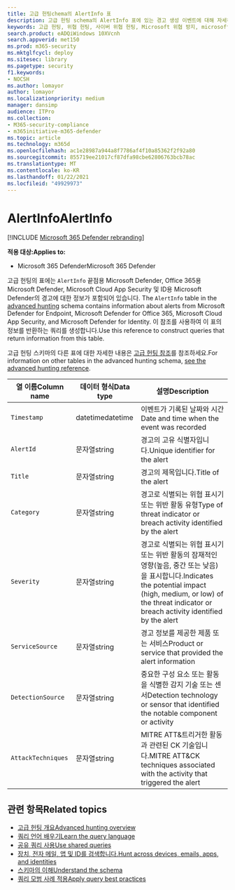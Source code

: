 ```yaml
---
title: 고급 헌팅chema의 AlertInfo 표
description: 고급 헌팅 schema의 AlertInfo 표에 있는 경고 생성 이벤트에 대해 자세히
keywords: 고급 헌팅, 위협 헌팅, 사이버 위협 헌팅, Microsoft 위협 방지, microsoft 365, mtp, m365, 검색, 쿼리, 원격 분석, schema reference, kusto, 표, 열, 데이터 형식, 설명, AlertInfo, 경고, 심각도, 범주, MITRE, ATT&CK, Microsoft Defender ATP, MDATP, Office 365 ATP, Microsoft Cloud App Security, MCAS 및 Azure ATP
search.product: eADQiWindows 10XVcnh
search.appverid: met150
ms.prod: m365-security
ms.mktglfcycl: deploy
ms.sitesec: library
ms.pagetype: security
f1.keywords:
- NOCSH
ms.author: lomayor
author: lomayor
ms.localizationpriority: medium
manager: dansimp
audience: ITPro
ms.collection:
- M365-security-compliance
- m365initiative-m365-defender
ms.topic: article
ms.technology: m365d
ms.openlocfilehash: ac1e28987a944a8f7786af4f10a85362f2f92a80
ms.sourcegitcommit: 855719ee21017cf87dfa98cbe62806763bcb78ac
ms.translationtype: MT
ms.contentlocale: ko-KR
ms.lasthandoff: 01/22/2021
ms.locfileid: "49929973"
---
```

# <a name="alertinfo"></a><span data-ttu-id="82420-104">AlertInfo</span><span class="sxs-lookup"><span data-stu-id="82420-104">AlertInfo</span></span>

[!INCLUDE [Microsoft 365 Defender rebranding](../includes/microsoft-defender.md)]


<span data-ttu-id="82420-105">**적용 대상:**</span><span class="sxs-lookup"><span data-stu-id="82420-105">**Applies to:**</span></span>
- <span data-ttu-id="82420-106">Microsoft 365 Defender</span><span class="sxs-lookup"><span data-stu-id="82420-106">Microsoft 365 Defender</span></span>



<span data-ttu-id="82420-107">고급 헌팅의 표에는 `AlertInfo` 끝점용 Microsoft Defender, Office 365용 Microsoft Defender, Microsoft Cloud App Security 및 ID용 Microsoft Defender의 경고에 대한 정보가 포함되어 있습니다. [](advanced-hunting-overview.md)</span><span class="sxs-lookup"><span data-stu-id="82420-107">The `AlertInfo` table in the [advanced hunting](advanced-hunting-overview.md) schema contains information about alerts from Microsoft  Defender for Endpoint, Microsoft Defender for Office 365, Microsoft Cloud App Security, and Microsoft Defender for Identity.</span></span> <span data-ttu-id="82420-108">이 참조를 사용하여 이 표의 정보를 반환하는 쿼리를 생성합니다.</span><span class="sxs-lookup"><span data-stu-id="82420-108">Use this reference to construct queries that return information from this table.</span></span>

<span data-ttu-id="82420-109">고급 헌팅 스키마의 다른 표에 대한 자세한 내용은 [고급 헌팅 참조](advanced-hunting-schema-tables.md)를 참조하세요.</span><span class="sxs-lookup"><span data-stu-id="82420-109">For information on other tables in the advanced hunting schema, [see the advanced hunting reference](advanced-hunting-schema-tables.md).</span></span>

| <span data-ttu-id="82420-110">열 이름</span><span class="sxs-lookup"><span data-stu-id="82420-110">Column name</span></span> | <span data-ttu-id="82420-111">데이터 형식</span><span class="sxs-lookup"><span data-stu-id="82420-111">Data type</span></span> | <span data-ttu-id="82420-112">설명</span><span class="sxs-lookup"><span data-stu-id="82420-112">Description</span></span> |
|-------------|-----------|-------------|
| `Timestamp` | <span data-ttu-id="82420-113">datetime</span><span class="sxs-lookup"><span data-stu-id="82420-113">datetime</span></span> | <span data-ttu-id="82420-114">이벤트가 기록된 날짜와 시간</span><span class="sxs-lookup"><span data-stu-id="82420-114">Date and time when the event was recorded</span></span> |
| `AlertId` | <span data-ttu-id="82420-115">문자열</span><span class="sxs-lookup"><span data-stu-id="82420-115">string</span></span> | <span data-ttu-id="82420-116">경고의 고유 식별자입니다.</span><span class="sxs-lookup"><span data-stu-id="82420-116">Unique identifier for the alert</span></span> |
| `Title` | <span data-ttu-id="82420-117">문자열</span><span class="sxs-lookup"><span data-stu-id="82420-117">string</span></span> | <span data-ttu-id="82420-118">경고의 제목입니다.</span><span class="sxs-lookup"><span data-stu-id="82420-118">Title of the alert</span></span> |
| `Category` | <span data-ttu-id="82420-119">문자열</span><span class="sxs-lookup"><span data-stu-id="82420-119">string</span></span> | <span data-ttu-id="82420-120">경고로 식별되는 위협 표시기 또는 위반 활동 유형</span><span class="sxs-lookup"><span data-stu-id="82420-120">Type of threat indicator or breach activity identified by the alert</span></span> |
| `Severity` | <span data-ttu-id="82420-121">문자열</span><span class="sxs-lookup"><span data-stu-id="82420-121">string</span></span> | <span data-ttu-id="82420-122">경고로 식별되는 위협 표시기 또는 위반 활동의 잠재적인 영향(높음, 중간 또는 낮음)을 표시합니다.</span><span class="sxs-lookup"><span data-stu-id="82420-122">Indicates the potential impact (high, medium, or low) of the threat indicator or breach activity identified by the alert</span></span> |
| `ServiceSource` | <span data-ttu-id="82420-123">문자열</span><span class="sxs-lookup"><span data-stu-id="82420-123">string</span></span> | <span data-ttu-id="82420-124">경고 정보를 제공한 제품 또는 서비스</span><span class="sxs-lookup"><span data-stu-id="82420-124">Product or service that provided the alert information</span></span> |
| `DetectionSource` | <span data-ttu-id="82420-125">문자열</span><span class="sxs-lookup"><span data-stu-id="82420-125">string</span></span> | <span data-ttu-id="82420-126">중요한 구성 요소 또는 활동을 식별한 감지 기술 또는 센서</span><span class="sxs-lookup"><span data-stu-id="82420-126">Detection technology or sensor that identified the notable component or activity</span></span> |
| `AttackTechniques` | <span data-ttu-id="82420-127">문자열</span><span class="sxs-lookup"><span data-stu-id="82420-127">string</span></span> | <span data-ttu-id="82420-128">MITRE ATT&트리거한 활동과 관련된 CK 기술입니다.</span><span class="sxs-lookup"><span data-stu-id="82420-128">MITRE ATT&CK techniques associated with the activity that triggered the alert</span></span> |

## <a name="related-topics"></a><span data-ttu-id="82420-129">관련 항목</span><span class="sxs-lookup"><span data-stu-id="82420-129">Related topics</span></span>
- [<span data-ttu-id="82420-130">고급 헌팅 개요</span><span class="sxs-lookup"><span data-stu-id="82420-130">Advanced hunting overview</span></span>](advanced-hunting-overview.md)
- [<span data-ttu-id="82420-131">쿼리 언어 배우기</span><span class="sxs-lookup"><span data-stu-id="82420-131">Learn the query language</span></span>](advanced-hunting-query-language.md)
- [<span data-ttu-id="82420-132">공유 쿼리 사용</span><span class="sxs-lookup"><span data-stu-id="82420-132">Use shared queries</span></span>](advanced-hunting-shared-queries.md)
- [<span data-ttu-id="82420-133">장치, 전자 메일, 앱 및 ID를 검색합니다.</span><span class="sxs-lookup"><span data-stu-id="82420-133">Hunt across devices, emails, apps, and identities</span></span>](advanced-hunting-query-emails-devices.md)
- [<span data-ttu-id="82420-134">스키마의 이해</span><span class="sxs-lookup"><span data-stu-id="82420-134">Understand the schema</span></span>](advanced-hunting-schema-tables.md)
- [<span data-ttu-id="82420-135">쿼리 모범 사례 적용</span><span class="sxs-lookup"><span data-stu-id="82420-135">Apply query best practices</span></span>](advanced-hunting-best-practices.md)
